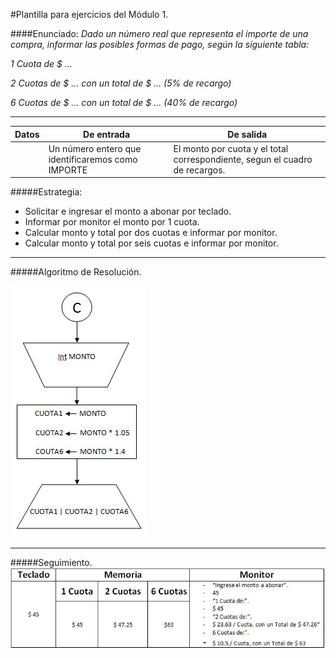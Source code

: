 #Plantilla para ejercicios del Módulo 1.

####Enunciado:
*Dado un número real que representa el importe de una compra, informar las posibles formas de pago, según la siguiente tabla:*

*1 Cuota de $ ...*

*2 Cuotas de $ ... con un total de $ ... (5% de recargo)*

*6 Cuotas de $ ... con un total de $ ... (40% de recargo)*
___
| Datos | De entrada | De salida |
|-------|------------|-----------|
|       | Un número entero que identificaremos como IMPORTE | El monto por cuota y el total correspondiente, segun el cuadro de recargos.|

#####Estrategia:
* Solicitar e ingresar el monto a abonar por teclado.
* Informar por monitor el monto por 1 cuota.
* Calcular monto y total por dos cuotas e informar por monitor.
* Calcular monto y total por seis cuotas e informar por monitor.

___

#####Algoritmo de Resolución.

![AlgoritmoResolucion](M1-2-AlgResolucion.JPG "Algoritmo de Resolucion")
___
#####Seguimiento.
![Seguimiento](M1-2-Seguimiento.JPG "Seguimiento")
